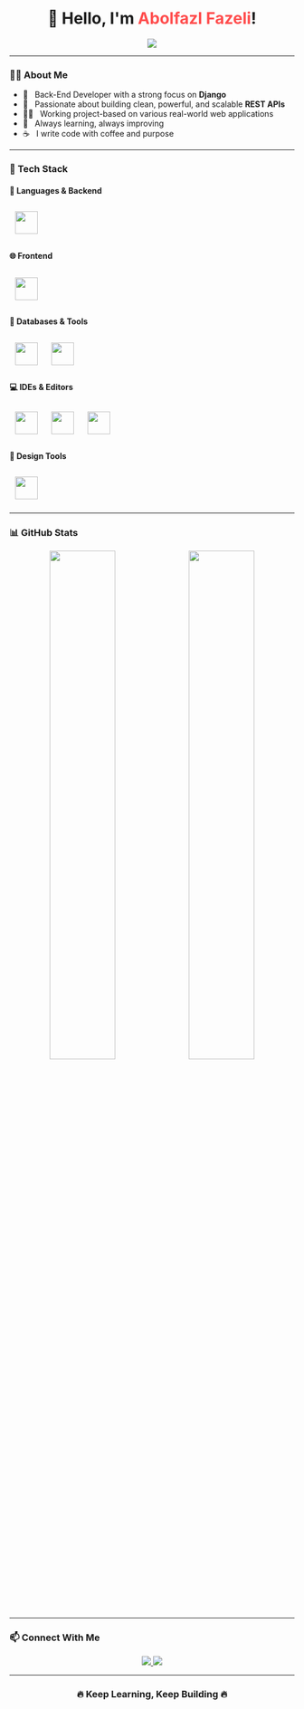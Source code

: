 <h1 align="center">
  👋 Hello, I'm <span style="color:#ff4d4d;">Abolfazl Fazeli</span>!
</h1>

<p align="center">
  <img src="https://readme-typing-svg.herokuapp.com?font=Fira+Code&weight=500&pause=1000&color=00C2FF&center=true&width=500&lines=Back-End+Developer+%7C+Django+Lover;Passionate+about+clean+%26+scalable+REST+APIs;Project-Based+Web+Developer;Lifelong+Learner+%26+Problem+Solver;Code+%2B+Coffee+%3D+❤️">
</p>


---

### 👨‍💻 About Me
- 🔧 &nbsp; Back-End Developer with a strong focus on **Django**
- 🚀 &nbsp; Passionate about building clean, powerful, and scalable **REST APIs**
- 🧑‍💼 &nbsp; Working project-based on various real-world web applications
- 🧠 &nbsp; Always learning, always improving
- ☕ &nbsp; I write code with coffee and purpose

---

### 🚀 Tech Stack

<div align="left">

#### 🧠 Languages & Backend

<img src="https://skillicons.dev/icons?i=python,django,js" height="40" style="margin:10px"/>

#### 🌐 Frontend

<img src="https://skillicons.dev/icons?i=html,css,bootstrap" height="40" style="margin:10px"/>

#### 🧩 Databases & Tools

<img src="https://skillicons.dev/icons?i=mysql,git,github" height="40" style="margin:10px"/>
<img src="https://skillicons.dev/icons?i=postgresql" height="40" style="margin:10px"/>


#### 💻 IDEs & Editors

<img src="https://skillicons.dev/icons?i=vscode" height="40" style="margin:10px"/>
<img src="https://skillicons.dev/icons?i=pycharm" height="40" style="margin:10px"/>
<img src="https://skillicons.dev/icons?i=phpstorm" height="40" style="margin:10px"/>

#### 🎨 Design Tools

<img src="https://skillicons.dev/icons?i=photoshop,illustrator" height="40" style="margin:10px"/>

</div>

---

### 📊 GitHub Stats

<p align="center">
  <img src="https://github-readme-stats.vercel.app/api?username=Abolfazl-Fazeli34&show_icons=true&theme=radical" width="48%" />
  <img src="https://github-readme-stats.vercel.app/api/top-langs/?username=Abolfazl-Fazeli34&layout=compact&theme=radical" width="48%" />
</p>

---

### 📫 Connect With Me

<p align="center">
  <a href="#" target="_blank">
    <img src="https://img.shields.io/badge/Instagram-@Rad_Front-E4405F?style=for-the-badge&logo=instagram&logoColor=white" />
  </a>
  <a href="#" target="_blank">
    <img src="https://img.shields.io/badge/Telegram-@AminKhoy78-0088cc?style=for-the-badge&logo=telegram" />
  </a>
</p>

---

<h3 align="center">🔥 Keep Learning, Keep Building 🔥</h3>
